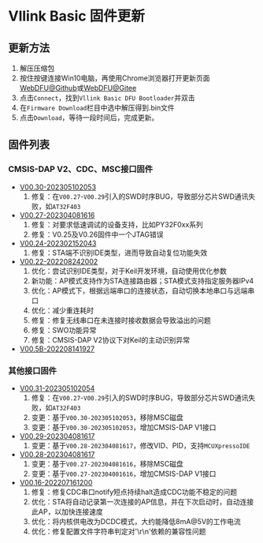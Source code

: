 # Vllink Basic 固件更新

## 更新方法
1. 解压压缩包
2. 按住按键连接Win10电脑，再使用Chrome浏览器打开更新页面 [WebDFU@Github](https://devanlai.github.io/webdfu/dfu-util/)或[WebDFU@Gitee](https://talpachen.gitee.io/webdfu/dfu-util/)
3. 点击`Connect`，找到`Vllink Basic DFU Bootloader`并双击
4. 在`Firmware Download`栏目中选中解压得到.bin文件
5. 点击`Download`，等待一段时间后，完成更新。

## 固件列表
### CMSIS-DAP V2、CDC、MSC接口固件 
* [V00.30-202305102053](../_static/firmware/vllink_basic.SVCommon0030202305102053.zip)
  1. 修复：在`V00.27`-`V00.29`引入的SWD时序BUG，导致部分芯片SWD通讯失败，如`AT32F403`
* [V00.27-202304081616](../_static/firmware/vllink_basic.SVCommon0027202304081616.zip)
  1. 修复：对要求低速调试的设备支持，比如PY32F0xx系列
  2. 修复：V0.25及V0.26固件中一个JTAG错误
* [V00.24-202302152043](../_static/firmware/vllink_basic.SVCommon0024202302152043.zip)
  1. 修复：STA端不识别IDE类型，进而导致自动复位功能失效
* [V00.22-202208242002](../_static/firmware/vllink_basic.SVCommon0022202208242002.zip)
  1. 优化：尝试识别IDE类型，对于Keil开发环境，自动使用优化参数
  2. 新功能：AP模式支持作为STA连接路由器；STA模式支持指定服务器IPv4
  3. 优化：AP模式下，根据远端串口的连接状态，自动切换本地串口与远端串口
  4. 优化：减少重连耗时
  5. 修复：修复无线串口在未连接时接收数据会导致溢出的问题
  6. 修复：SWO功能异常
  7. 修复：CMSIS-DAP V2协议下对Keil的主动识别异常
* [V00.5B-202208141927](../_static/firmware/vllink_basic.SVCommon005b202208141927.zip)

### 其他接口固件 
* [V00.31-202305102054](../_static/firmware/vllink_basic.SVCommon0031202305102054.zip)
  1. 修复：在`V00.27`-`V00.29`引入的SWD时序BUG，导致部分芯片SWD通讯失败，如`AT32F403`
  2. 变更：基于`V00.30-202305102053`，移除MSC磁盘
  3. 变更：基于`V00.30-202305102053`，增加CMSIS-DAP V1接口
* [V00.29-202304081617](../_static/firmware/vllink_basic.SVCommon0029202305041045.zip)
  1. 变更：基于`V00.28-202304081617`，修改VID、PID，支持`MCUXpressoIDE`
* [V00.28-202304081617](../_static/firmware/vllink_basic.SVCommon0028202304081617.zip)
  1. 变更：基于`V00.27-202304081616`，移除MSC磁盘
  2. 变更：基于`V00.27-202304081616`，增加CMSIS-DAP V1接口
* [V00.16-202207161200](../_static/firmware/vllink_basic.SVCommon0016202207161200.zip)
  1. 修复：修复CDC串口notify短点持续halt造成CDC功能不稳定的问题
  2. 优化：STA将自动记录第一次连接的AP信息，并在下次启动时，自动连接此AP，以加快连接速度
  3. 优化：将内核供电改为DCDC模式，大约能降低8mA@5V的工作电流
  4. 优化：修复配置文件字符串判定对'\r\n'依赖的兼容性问题
